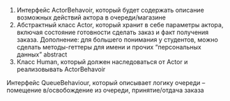  1. Интерфейс ActorBehavoir, который будет содержать описание возможных действий актора в очереди/магазине
 2. Абстрактный класс Actor, который хранит в себе параметры актора, включая состояние готовности сделать заказ и факт получения заказа. Дополнение: для большего понимания у студентов, можно сделать методы-геттеры для имени и прочих “персональных данных” abstract
 3. Класс Human, который должен наследоваться от Actor и реализовывать ActorBehavoir

 Интерфейс QueueBehaviour, который описывает логику очереди – помещение в/освобождение из очереди, принятие/отдача заказа